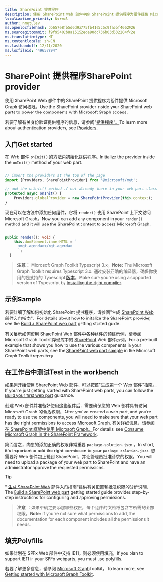 ```yaml
---
title: SharePoint 提供程序
description: 使用 SharePoint Web 部件中的 SharePoint 提供程序为组件提供 Microsoft Graph 访问权限。
localization_priority: Normal
author: nmetulev
ms.openlocfilehash: bb657e8fb5d6d9a775fb41e5c5c9fa6bf4662926
ms.sourcegitcommit: f9f95402b8a15152ede90dd736b03d532204fc2e
ms.translationtype: MT
ms.contentlocale: zh-CN
ms.lasthandoff: 12/11/2020
ms.locfileid: "49657294"
---
```

# <a name="sharepoint-provider"></a><span data-ttu-id="74dae-103">SharePoint 提供程序</span><span class="sxs-lookup"><span data-stu-id="74dae-103">SharePoint provider</span></span>

<span data-ttu-id="74dae-104">使用 SharePoint Web 部件中的 SharePoint 提供程序为组件提供 Microsoft Graph 访问权限。</span><span class="sxs-lookup"><span data-stu-id="74dae-104">Use the SharePoint provider inside your SharePoint web parts to power the components with Microsoft Graph access.</span></span>

<span data-ttu-id="74dae-105">若要了解有关身份验证提供程序的信息，请参阅"[提供程序"。](./providers.md)</span><span class="sxs-lookup"><span data-stu-id="74dae-105">To learn more about authentication providers, see [Providers](./providers.md).</span></span>

## <a name="get-started"></a><span data-ttu-id="74dae-106">入门</span><span class="sxs-lookup"><span data-stu-id="74dae-106">Get started</span></span>

<span data-ttu-id="74dae-107">在 Web 部件 `onInit()` 的方法内初始化提供程序。</span><span class="sxs-lookup"><span data-stu-id="74dae-107">Initialize the provider inside the `onInit()` method of your web part.</span></span>

```ts

// import the providers at the top of the page
import {Providers, SharePointProvider} from '@microsoft/mgt';

// add the onInit() method if not already there in your web part class
protected async onInit() {
    Providers.globalProvider = new SharePointProvider(this.context);
}
```

<span data-ttu-id="74dae-108">现在可以在方法中添加任何组件，它将 `render()` 使用 SharePoint 上下文访问 Microsoft Graph。</span><span class="sxs-lookup"><span data-stu-id="74dae-108">Now you can add any component in your `render()` method and it will use the SharePoint context to access Microsoft Graph.</span></span>

```ts

public render(): void {
    this.domElement.innerHTML = `
      <mgt-agenda></mgt-agenda>
      `;
  }
```

><span data-ttu-id="74dae-109">**注意：** Microsoft Graph Toolkit Typescript 3.x。</span><span class="sxs-lookup"><span data-stu-id="74dae-109">**Note:** The Microsoft Graph Toolkit requires Typescript 3.x.</span></span> <span data-ttu-id="74dae-110">通过安装正确的编译器，确保你使用的是支持的 Typescript [版本](https://github.com/SharePoint/sp-dev-docs/wiki/SharePoint-Framework-v1.8-release-notes#support-for-typescript-27-29-and-3x)。</span><span class="sxs-lookup"><span data-stu-id="74dae-110">Make sure you're using a supported version of Typescript by [installing the right compiler](https://github.com/SharePoint/sp-dev-docs/wiki/SharePoint-Framework-v1.8-release-notes#support-for-typescript-27-29-and-3x).</span></span>

## <a name="sample"></a><span data-ttu-id="74dae-111">示例</span><span class="sxs-lookup"><span data-stu-id="74dae-111">Sample</span></span>

<span data-ttu-id="74dae-112">若要详细了解如何初始化 SharePoint 提供程序，请参阅"生成 [SharePoint Web](../get-started/build-a-sharepoint-web-part.md) 部件入门指南"。</span><span class="sxs-lookup"><span data-stu-id="74dae-112">For details about how to initalize the SharePoint provider, see the [Build a SharePoint web part](../get-started/build-a-sharepoint-web-part.md) getting started guide.</span></span>

<span data-ttu-id="74dae-113">有关展示如何使用 SharePoint Web 部件中各种组件的预建示例，请参阅 Microsoft Graph Toolkit存储库中的 [SharePoint](https://github.com/microsoftgraph/microsoft-graph-toolkit/tree/master/samples/sp-webpart) Web 部件示例。</span><span class="sxs-lookup"><span data-stu-id="74dae-113">For a pre-built example that shows you how to use the various components in your SharePoint web parts, see the [SharePoint web part sample](https://github.com/microsoftgraph/microsoft-graph-toolkit/tree/master/samples/sp-webpart) in the Microsoft Graph Toolkit repository.</span></span>

## <a name="test-in-the-workbench"></a><span data-ttu-id="74dae-114">在工作台中测试</span><span class="sxs-lookup"><span data-stu-id="74dae-114">Test in the workbench</span></span>

<span data-ttu-id="74dae-115">如果刚开始使用 SharePoint Web 部件，可以按照"生成第一个 Web 部件"[指南。](/sharepoint/dev/spfx/web-parts/get-started/build-a-hello-world-web-part)</span><span class="sxs-lookup"><span data-stu-id="74dae-115">If you're just getting started with SharePoint web parts, you can follow the [Build your first web part](/sharepoint/dev/spfx/web-parts/get-started/build-a-hello-world-web-part) guidance.</span></span>

<span data-ttu-id="74dae-116">创建 Web 部件并准备好使用这些组件后，需要确保您的 Web 部件具有访问 Microsoft Graph 的合适权限。</span><span class="sxs-lookup"><span data-stu-id="74dae-116">After you've created a web part, and you're ready to use the components, you will need to make sure that your web part has the right permissions to access Microsoft Graph.</span></span> <span data-ttu-id="74dae-117">有关详细信息，请参阅[在 SharePoint 框架中使用 Microsoft Graph。](/sharepoint/dev/spfx/use-aad-tutorial)</span><span class="sxs-lookup"><span data-stu-id="74dae-117">For details, see [Consume Microsoft Graph in the SharePoint Framework](/sharepoint/dev/spfx/use-aad-tutorial).</span></span>

<span data-ttu-id="74dae-118">简而言之，向您的添加正确的权限非常重要 `package-solution.json` 。</span><span class="sxs-lookup"><span data-stu-id="74dae-118">In short, it's important to add the right permission to your `package-solution.json`.</span></span> <span data-ttu-id="74dae-119">您需要将 Web 部件包上载到 SharePoint，并让管理员批准请求的权限。</span><span class="sxs-lookup"><span data-stu-id="74dae-119">You will need to upload a package of your web part to SharePoint and have an administrator approve the requested permissions.</span></span>

>[!TIP]
><span data-ttu-id="74dae-120">" [生成 SharePoint Web](../get-started/build-a-sharepoint-web-part.md#configure-permissions) 部件入门指南"提供有关配置和批准权限的分步说明。</span><span class="sxs-lookup"><span data-stu-id="74dae-120">The [Build a SharePoint web part](../get-started/build-a-sharepoint-web-part.md#configure-permissions) getting started guide provides step-by-step instructions for configuring and approving permissions.</span></span>

><span data-ttu-id="74dae-121">**注意** ：如果不确定要添加哪些权限，每个组件的文档将包含它所需的全部权限。</span><span class="sxs-lookup"><span data-stu-id="74dae-121">**Note:** if you're not sure what permissions to add, the documentation for each component includes all the permissions it needs.</span></span>

## <a name="polyfills"></a><span data-ttu-id="74dae-122">填充</span><span class="sxs-lookup"><span data-stu-id="74dae-122">Polyfills</span></span>

<span data-ttu-id="74dae-123">如果计划在 SPFx Web 部件中支持 IE11，则必须使用填充。</span><span class="sxs-lookup"><span data-stu-id="74dae-123">If you plan to support IE11 in your SPFx webparts, you must use polyfills.</span></span>

<span data-ttu-id="74dae-124">若要了解更多信息，请参阅 [Microsoft Graph](../get-started/overview.md#polyfills)Toolkit。</span><span class="sxs-lookup"><span data-stu-id="74dae-124">To learn more, see [Getting started with Microsoft Graph Toolkit](../get-started/overview.md#polyfills).</span></span>
